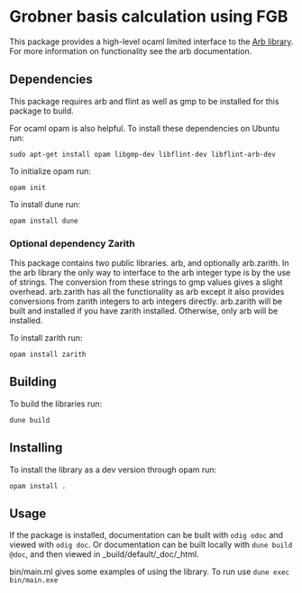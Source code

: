 # Grobner basis calculation using FGB
This package provides a high-level ocaml limited interface to the [Arb library](https://arblib.org/index.html). For more information on functionality see the arb documentation.

## Dependencies
This package requires arb and flint as well as gmp to be installed for this package to build.

For ocaml opam is also helpful. To install these dependencies on Ubuntu run:

`sudo apt-get install opam libgmp-dev libflint-dev libflint-arb-dev`

To initialize opam run:

`opam init`

To install dune run:

`opam install dune`

### Optional dependency Zarith
This package contains two public libraries. arb, and optionally arb.zarith. In the arb library the only way to interface to the arb integer type is by the use of strings. The conversion from these strings to gmp values gives a slight overhead. arb.zarith has all the functionality as arb except it also provides conversions from zarith integers to arb integers directly. arb.zarith will be built and installed if you have zarith installed. Otherwise, only arb will be installed.

To install zarith run:

`opam install zarith`

## Building
To build the libraries run:

`dune build`

## Installing
To install the library as a dev version through opam run:

`opam install .`

## Usage
If the package is installed, documentation can be built with `odig odoc` and viewed with `odig doc`. Or documentation can be built locally with `dune build @doc`, and then viewed in _build/default/_doc/_html.

bin/main.ml gives some examples of using the library. To run use `dune exec bin/main.exe`